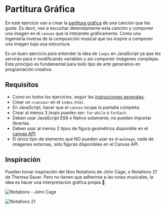 # Partitura Gráfica

En este ejercicio van a crear la [partitura gráfica](https://www.google.com/search?q=graphic+notation&rlz=1C5CHFA_enCO913CO913&sxsrf=ALeKk00LOCMY9MgnX9Iv5sXtyfH_AYJcOg:1608324625678&source=lnms&tbm=isch&sa=X&ved=2ahUKEwjjuPyPtNjtAhVOEVkFHXLgAhMQ_AUoAXoECB4QAw&biw=1621&bih=1164) de una canción que les guste. Es decir, van a escuchar detenidamente esta canción y componer una imagen en el `canvas` que la interprete gráficamente. Como una ingeniería inversa de la composición musical que los inspire a componer una imagen bajo esa estructura.

Es un buen ejercicio para entender la idea de `loops` en JavaScript ya que les servirán para ir modificando variables y así componer imágenes complejas. Este principio es fundamental para todo tipo de arte generativo en programación creativa.

## Requisitos

- Como en todos los ejercicios, seguir las [instrucciones generales](../).
- Crear un `<canvas>` en el `index.html`.
- En JavaScript, hacer que el `canvas` ocupe la pantalla completa.
- Crear al menos 3 _loops_ pueden ser: `for` `while` o `forEach`.
- Deben usar JavaScript ES6 o Nativo solamente, no pueden importar librerías.
- Deben usar al menos 2 tipos de figura geométrica disponible en el [canvas API](https://www.w3schools.com/tags/ref_canvas.asp).
- El único tipo de elemento que NO pueden usar es `drawImage`, nada de imágenes externas, sólo figuras disponibles en el Canvas API.

## Inspiración

Pueden tomar inspiración del libro Notations de John Cage, o Notations 21 de Theresa Sauer. Pero no tienen que adherirse a las notas musicales, la idea es hacer una interpretación gráfica propia :art:.

![Notations - John Cage](https://twitteringmachines.com/wp-content/uploads/2018/07/cage2-1.jpg)

![Notations 21](https://images-na.ssl-images-amazon.com/images/I/512mPwCOojL._SX367_BO1,204,203,200_.jpg)
